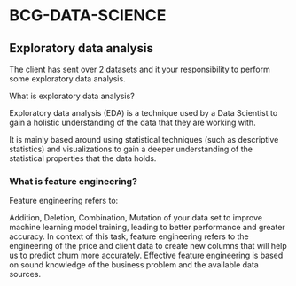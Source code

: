 # BCG-DATA-SCIENCE
## Exploratory data analysis
The client has sent over 2 datasets and it your responsibility to perform some exploratory data analysis.

What is exploratory data analysis?

Exploratory data analysis (EDA) is a technique used by a Data Scientist to gain a holistic understanding of the data that they are working with.

It is mainly based around using statistical techniques (such as descriptive statistics) and visualizations to gain a deeper understanding of the statistical properties that the data holds.


### What is feature engineering?
Feature engineering refers to:

Addition, Deletion, Combination, Mutation of your data set to improve machine learning model training, leading to better performance and greater accuracy. In context of this task, feature engineering refers to the engineering of the price and client data to create new columns that will help us to predict churn more accurately. Effective feature engineering is based on sound knowledge of the business problem and the available data sources.





